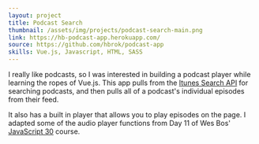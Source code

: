 ```yaml
---
layout: project
title: Podcast Search
thumbnail: /assets/img/projects/podcast-search-main.png
link: https://hb-podcast-app.herokuapp.com/
source: https://github.com/hbrok/podcast-app
skills: Vue.js, Javascript, HTML, SASS
---
```


I really like podcasts, so I was interested in building a podcast player while learning the ropes of Vue.js. This app pulls from the [Itunes Search API](https://developer.apple.com/library/content/documentation/AudioVideo/Conceptual/iTuneSearchAPI/index.html#//apple_ref/doc/uid/TP40017632-CH3-SW1) for searching podcasts, and then pulls all of a podcast's individual episodes from their feed.

It also has a built in player that allows you to play episodes on the page. I adapted some of the audio player functions from Day 11 of Wes Bos' [JavaScript 30](https://www.javascript30.com/) course.
 